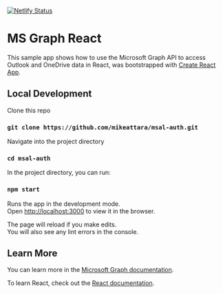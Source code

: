 [![Netlify Status](https://api.netlify.com/api/v1/badges/84a1f678-18e5-49eb-bd7d-cca6e10d7150/deploy-status)](https://app.netlify.com/sites/zeelos/deploys)

# MS Graph React

This sample app shows how to use the Microsoft Graph API to access Outlook and OneDrive data in React, was bootstrapped with [Create React App](https://github.com/facebook/create-react-app).

## Local Development

Clone this repo

### `git clone https://github.com/mikeattara/msal-auth.git`

Navigate into the project directory

### `cd msal-auth`

In the project directory, you can run:

### `npm start`

Runs the app in the development mode.\
Open [http://localhost:3000](http://localhost:3000) to view it in the browser.

The page will reload if you make edits.\
You will also see any lint errors in the console.

## Learn More

You can learn more in the [Microsoft Graph documentation](https://developer.microsoft.com/graph/docs/concepts/overview).

To learn React, check out the [React documentation](https://reactjs.org/).

